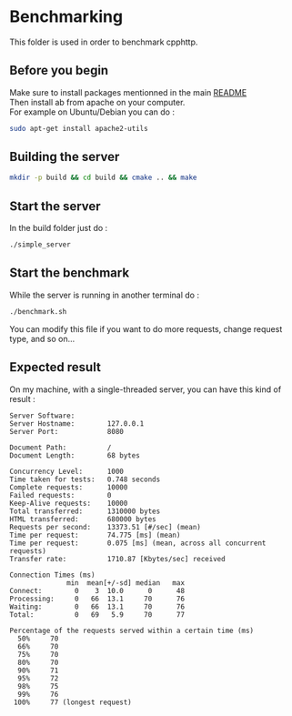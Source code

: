 # Benchmarking
This folder is used in order to benchmark cpphttp.

## Before you begin

Make sure to install packages mentionned in the main [README](../../README.md)\
Then install ab from apache on your computer.\
For example on Ubuntu/Debian you can do :
```bash
sudo apt-get install apache2-utils
```

## Building the server

```bash
mkdir -p build && cd build && cmake .. && make
```

## Start the server

In the build folder just do :
```bash
./simple_server
```

## Start the benchmark
While the server is running in another terminal do :
```bash
./benchmark.sh
```
You can modify this file if you want to do more requests, change request type, and so on...

## Expected result

On my machine, with a single-threaded server, you can have this kind of result :

```
Server Software:        
Server Hostname:        127.0.0.1
Server Port:            8080

Document Path:          /
Document Length:        68 bytes

Concurrency Level:      1000
Time taken for tests:   0.748 seconds
Complete requests:      10000
Failed requests:        0
Keep-Alive requests:    10000
Total transferred:      1310000 bytes
HTML transferred:       680000 bytes
Requests per second:    13373.51 [#/sec] (mean)
Time per request:       74.775 [ms] (mean)
Time per request:       0.075 [ms] (mean, across all concurrent requests)
Transfer rate:          1710.87 [Kbytes/sec] received

Connection Times (ms)
              min  mean[+/-sd] median   max
Connect:        0    3  10.0      0      48
Processing:     0   66  13.1     70      76
Waiting:        0   66  13.1     70      76
Total:          0   69   5.9     70      77

Percentage of the requests served within a certain time (ms)
  50%     70
  66%     70
  75%     70
  80%     70
  90%     71
  95%     72
  98%     75
  99%     76
 100%     77 (longest request)
 ```
